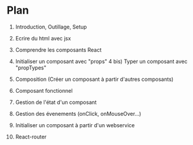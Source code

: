 Plan
====

1) Introduction, Outillage, Setup

2) Ecrire du html avec jsx

3) Comprendre les composants React

4) Initialiser un composant avec "props"
4 bis) Typer un composant avec "propTypes"

5) Composition (Créer un composant à partir d'autres composants)

6) Composant fonctionnel



7) Gestion de l'état d'un composant

8) Gestion des évenements (onClick, onMouseOver...)

9) Initialiser un composant à partir d'un webservice

10) React-router
